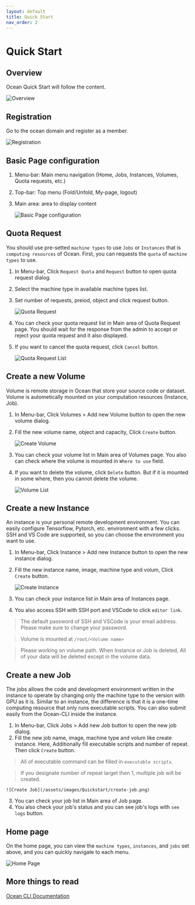 ```yaml
---
layout: default
title: Quick Start
nav_order: 2
---
```


# Quick Start

## Overview
Ocean Quick Start will follow the content.

![Overview](/assets/images/Quickstart/overview.png)

## Registration

Go to the ocean domain and register as a member.

![Registration](/assets/images/Quickstart/registration.png)

## Basic Page configuration

1. Menu-bar: Main menu navigation (Home, Jobs, Instances, Volumes, Quota requests, etc.)
2. Top-bar: Top menu (Fold/Unfold, My-page, logout)
3. Main area: area to display content

    ![Basic Page configuration](/assets/images/Quickstart/page-configuration.png)

## Quota Request
You should use pre-setted `machine types` to use `Jobs` or `Instances` that is `computing resources` of Ocean.
First, you can requests the `quota` of `machine types` to use.

1. In Menu-bar, Click `Request Quota` and `Request` button to open quota request dialog.
2. Select the machine type in available machine types list.
3. Set number of requests, preiod, object and click request button.

    ![Quota Request](/assets/images/Quickstart/quota-request.png)

4. You can check your quota request list in Main area of Quota Request page. You should wait for the response from the admin to accept or reject your quota request and it also displayed.
5. If you want to cancel the quota request, click `Cancel` button.

    ![Quota Request List](/assets/images/Quickstart/quota-request-list.png)

## Create a new Volume
Volume is remote storage in Ocean that store your source code or dataset. Volume is autometically mounted on your computation resources (Instance, Job).

1. In Menu-bar, Click Volumes > Add new Volume button to open the new volume dialog.
2. Fill the new volume name, object and capacity, Click `Create` button.

    ![Create Volume](/assets/images/Quickstart/create-volume.png)

3. You can check your volume list in Main area of Volumes page. You also can check where the volume is mounted in `Where to use` field.
4. If you want to delete the volume, click `Delete` button. But if it is mounted in some where, then you cannot delete the volume.

    ![Volume List](/assets/images/Quickstart/volume-list.png)

## Create a new Instance

An instance is your personal remote development environment. You can easily configure Tensorflow, Pytorch, etc. environment with a few clicks. SSH and VS Code are supported, so you can choose the environment you want to use.

1. In Menu-bar, Click Instance > Add new Instance button to open the new instance dialog.
2. Fill the new instance name, image, machine type and volum, Click `Create` button.

    ![Create Instance](/assets/images/Quickstart/create-instance.png)

3. You can check your instance list in Main area of Instances page.
4. You also access SSH with SSH port and VSCode to click `editor link`.

> The default password of SSH and VSCode is your email address. Please make sure to change your password.

> Volume is mounted at `/root/<Volume name>`

> Please working on volume path. When Instance or Job is deleted, All of your data will be deleted except in the volume data.

## Create a new Job

The jobs allows the code and development environment written in the instance to operate by changing only the machine type to the version with GPU as it is. 
Similar to an instance, the difference is that it is a one-time computing resource that only runs executable scripts. 
You can also submit easily from the Ocean-CLI inside the instance.

1. In Menu-bar, Click Jobs > Add new Job button to open the new job dialog.
2. Fill the new job name, image, machine type and volum like create instance. Here, Additionally fill executable scripts and number of repeat. Then click `Create` button.

> All of executable command can be filled in `executable scripts`.

> If you designate number of repeat larget then 1, multiple job will be created.

    ![Create Job](/assets/images/Quickstart/create-job.png)

3. You can check your job list in Main area of Job page.
4. You also check your job's status and you can see job's logs with `see logs` button.

## Home page
On the home page, you can view the `machine types`, `instances`, and `jobs` set above, and you can quickly navigate to each menu.

![Home Page](/assets/images/Quickstart/home-page.png)

## More things to read
[Ocean CLI Documentation](https://ocean-cli.herokuapp.com/)